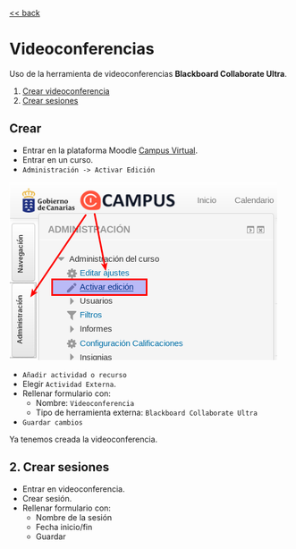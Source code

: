 [<< back](README.md)

# Videoconferencias

Uso de la herramienta de videoconferencias **Blackboard Collaborate Ultra**.

1. [Crear videoconferencia](#1-crear)
2. [Crear sesiones](#2-crear-sesiones)

## Crear

* Entrar en la plataforma Moodle [Campus Virtual](http://www3.gobiernodecanarias.org/medusa/eforma/campus/).
* Entrar en un curso.
* `Administración -> Activar Edición`

![](images/activar-edicion.png)

* `Añadir actividad o recurso`
* Elegir `Actividad Externa`.
* Rellenar formulario con:
    * Nombre: `Videoconferencia`
    * Tipo de herramienta externa: `Blackboard Collaborate Ultra`
* `Guardar cambios`

Ya tenemos creada la videoconferencia.

## 2. Crear sesiones

* Entrar en videoconferencia.
* Crear sesión.
* Rellenar formulario con:
    * Nombre de la sesión
    * Fecha inicio/fin
    * Guardar
